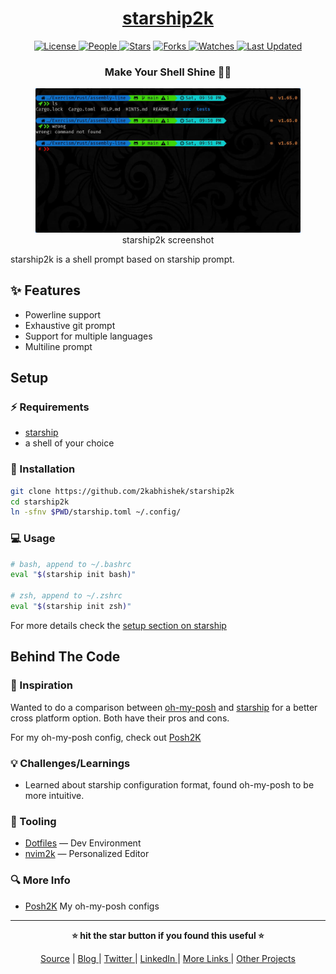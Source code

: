 <div align = "center">

<h1><a href="https://github.com/2kabhishek/starship2k">starship2k</a></h1>

<a href="https://github.com/2KAbhishek/starship2k/blob/main/LICENSE">
<img alt="License" src="https://img.shields.io/github/license/2kabhishek/starship2k?style=flat&color=eee&label="> </a>

<a href="https://github.com/2KAbhishek/starship2k/graphs/contributors">
<img alt="People" src="https://img.shields.io/github/contributors/2kabhishek/starship2k?style=flat&color=ffaaf2&label=People"> </a>

<a href="https://github.com/2KAbhishek/starship2k/stargazers">
<img alt="Stars" src="https://img.shields.io/github/stars/2kabhishek/starship2k?style=flat&color=98c379&label=Stars"></a>

<a href="https://github.com/2KAbhishek/starship2k/network/members">
<img alt="Forks" src="https://img.shields.io/github/forks/2kabhishek/starship2k?style=flat&color=66a8e0&label=Forks"> </a>

<a href="https://github.com/2KAbhishek/starship2k/watchers">
<img alt="Watches" src="https://img.shields.io/github/watchers/2kabhishek/starship2k?style=flat&color=f5d08b&label=Watches"> </a>

<a href="https://github.com/2KAbhishek/starship2k/pulse">
<img alt="Last Updated" src="https://img.shields.io/github/last-commit/2kabhishek/starship2k?style=flat&color=e06c75&label="> </a>

<h3>Make Your Shell Shine 🌟🐚</h3>

<figure>
  <img src= "images/screenshot.jpg" alt="starship2k Demo">
  <br/>
  <figcaption>starship2k screenshot</figcaption>
</figure>

</div>

starship2k is a shell prompt based on starship prompt.

## ✨ Features

- Powerline support
- Exhaustive git prompt
- Support for multiple languages
- Multiline prompt

## Setup

### ⚡ Requirements

- [starship](https://github.com/starship/starship)
- a shell of your choice

### 🚀 Installation

```bash
git clone https://github.com/2kabhishek/starship2k
cd starship2k
ln -sfnv $PWD/starship.toml ~/.config/
```

### 💻 Usage

```bash
# bash, append to ~/.bashrc
eval "$(starship init bash)"

# zsh, append to ~/.zshrc
eval "$(starship init zsh)"
```
For more details check the [setup section on starship](https://github.com/starship/starship#step-2-setup-your-shell-to-use-starship)

##  Behind The Code

### 🌈 Inspiration

Wanted to do a comparison between [oh-my-posh](https://github.com/jandedobbeleer/oh-my-posh) and [starship](https://github.com/starship/starship) for a better cross platform option.
Both have their pros and cons.

For my oh-my-posh config, check out [Posh2K](https://github.com/2kabhishek/Posh2K)

### 💡 Challenges/Learnings

- Learned about starship configuration format, found oh-my-posh to be more intuitive.

### 🧰 Tooling

- [Dotfiles](https://github.com/2kabhishek/Dotfiles) — Dev Environment
- [nvim2k](https://github.com/2kabhishek/nvim2k) — Personalized Editor

### 🔍 More Info

- [Posh2K](https://github.com/2kabhishek/Posh2K) My oh-my-posh configs

<hr>

<div align="center">

<strong>⭐ hit the star button if you found this useful ⭐</strong><br>

<a href="https://github.com/2KAbhishek/starship2k">Source</a>
| <a href="https://2kabhishek.github.io/blog" target="_blank">Blog </a>
| <a href="https://twitter.com/2kabhishek" target="_blank">Twitter </a>
| <a href="https://linkedin.com/in/2kabhishek" target="_blank">LinkedIn </a>
| <a href="https://2kabhishek.github.io/links" target="_blank">More Links </a>
| <a href="https://2kabhishek.github.io/projects" target="_blank">Other Projects </a>

</div>

